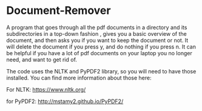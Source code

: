 # Document-Remover

A program that goes through all the pdf documents in a directory and its subdirectories in a top-down fashion , gives you a basic overview of the document, and then asks you if you want to keep the document or not. It will delete the document if you press y, and do nothing if you press n. It can be helpful if you
have a lot of pdf documents on your laptop you no longer need, and want to get rid of. 


The code uses the NLTK and PyPDF2 library, so you will need to have those installed. You can find more information about those here:

For NLTK:
https://www.nltk.org/

for PyPDF2:
http://mstamy2.github.io/PyPDF2/
